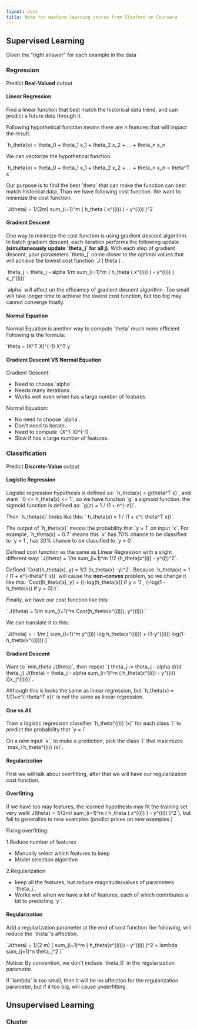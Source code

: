 ```yaml
---
layout: post
title: Note for machine learning course from Stanford on Coursera
---
```

<script type="text/javascript" src="http://cdn.mathjax.org/mathjax/latest/MathJax.js?config=AM_HTMLorMML-full"></script>

## Supervised Learning

  Given the "right answer" for each example in the data

### Regression

  Predict **Real-Valued** output

#### Linear Regression

Find a linear function that best match the historical data trend, and can predict a future data through it.

Following hypothetical function means there are *n* features that will impact the result.

\`h_theta(x) = theta_0 + theta_1 x_1 + theta_2 x_2 + ... + theta_n x_n\`

We can vectorize the hypothetical function.

\`h_theta(x) = theta_0 + theta_1 x_1 + theta_2 x_2 + ... + theta_n x_n = theta^T x\`	

Our purpose is to find the best \`theta\` that can make the function can best match historical data. Than we have following cost function. We want to minimize the cost function.

\`J(theta) = 1/(2m) sum_(i=1)^m ( h_theta ( x^((i)) ) - y^((i)) )^2\`

#### Gradient Descent

One way to minimize the cost function is using gradient descent algorithm. In batch gradient descent, each iteration performs the  following update **(simultaneously update \`theta_j\` for all j)**. With each step of gradient descent, your parameters \`theta_j\` come closer to the optimal values that will achieve the lowest cost function \`J ( theta )\`.

\`theta_j = theta_j - alpha 1/m sum_(i=1)^m ( h_theta ( x^((i)) ) - y^((i)) ) x_j^((i))\`

\`alpha\` will affect on the efficiency of gradient descent algorithm. Too small will take longer time to achieve the lowest cost function, but too big may cannot converge finally. 

#### Normal Equation

Normal Equation is another way to compute \`theta\` much more efficient. Following is the formula:

\`theta = (X^T X)^(-1) X^T y\`

#### Gradient Descent VS Normal Equation

Gradient Descent:

  + Need to choose \`alpha\`.
  + Needs many iterations.
  + Works well even when has a large number of features.

Normal Equation:

  + No need to choose \`alpha\`.
  + Don't need to iterate.
  + Need to compute \`(X^T X)^(-1)\`.
  + Slow if has a large number of features.


### Classification
    
Predict **Discrete-Value** output

#### Logistic Regression

Logistic regression hypothesis is defined as: \`h_theta(x) = g(theta^T x)\`, and want \` 0 <= h_theta(x) <= 1\`, so we have function \`g\` a sigmoid function. the sigmoid function is defined as: \`g(z) = 1 / (1 + e^(-z))\`.

Then \`h_theta(x)\` looks like this: \` h_theta(x) = 1 / (1 + e^(-theta^T x))\`.

The output of \`h_theta(x)\` means the probability that \`y = 1\` on input \`x\`. For example, \`h_theta(x) = 0.7\` means this \`x\` has 70% chance to be classified to \`y = 1\`, has 30% chance to be classified to \`y = 0\`.

Defined cost function as the same as Linear Regression with a slight different way: \`J(theta) = 1/m sum_(i=1)^m 1/2 (h_theta(x^(i)) - y^(i))^2\`. 

Defined \`Cost(h_theta(x), y) = 1/2 (h_theta(x) -y)^2\`. Because \`h_theta(x) = 1 / (1 + e^(-theta^T x))\` will cause the **non-convex** problem, so we change it like this: \`Cost(h_theta(x), y) = {(-log(h_theta(x)) if y = 1) , (-log(1 - h_theta(x)) if y = 0):}\`.

Finally, we have our cost function like this: 

\` J(theta) = 1/m sum_(i=1)^m Cost(h_theta(x^((i))), y^((i))) \`

We can translate it to this:

\`J(theta) = - 1/m [ sum_(i=1)^m y^((i)) log h_theta(x^((i))) + (1-y^((i))) log(1-h_theta(x^((i)))) ] \`

#### Gradient Descent

Want to \`min_theta J(theta)\`, then repeat \`{ theta_j := theta_j - alpha d/(d theta_j) J(theta) = theta_j - alpha sum_(i=1)^m ( h_theta(x^((i)) - y^((i)) ))x_j^((i))}\`.

Although this is looks the same as linear regression, but \`h_theta(x) = 1/(1+e^(-theta^T x))\` is not the same as linear regression.

#### One vs All

Train a logistic regression classifier \`h_theta^((i)) (x)\` for each class \`i\` to predict the probability that \`y = i\`.

On a new input \`x\`, to make a prediction, pick the class \`i\` that maximizes \`max_i h_theta^((i)) (x)\`.

#### Regularization

First we will talk about overfitting, after that we will have our regularization cost function.

#### Overfitting

If we have too may features, the learned hypothesis may fit the training set very well(\`J(theta) = 1/(2m) sum_(i=1)^m ( h_theta ( x^((i)) ) - y^((i)) )^2\`), but fail to generalize to new examples (predict prices on new examples.)

Fixing overfitting:

1.Reduce number of features

+ Manually select which features to keep
+ Model selection algorithm

2.Regularization

+ keep all the features, but reduce magnitude/values of parameters \`theta_j\`.
+ Works well when we have a lot of features, each of which contributes a bit to predicting \`y\`.

#### Regularization

Add a regularization parameter at the end of cost function like following, will reduce the \`theta\`'s affection.
<p>
`J(theta) = 1/(2 m) [ sum_(i=1)^m ( h_theta(x^((i))) - y^((i)) )^2 + lambda sum_(j=1)^n theta_j^2 ]`
</p>

Notice: By convention, we don't include \`theta_0\` in the regularization parameter.

If \`lambda\` is too small, then it will be no affection for the regularization parameter, but if it too big, will cause underfitting.


## Unsupervised Learning

### Cluster